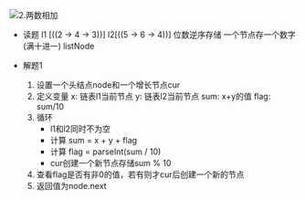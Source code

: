 ![2.两数相加](https://leetcode-cn.com/problems/add-two-numbers/)

- 读题
    l1 [((2 -> 4 -> 3))] l2[((5 -> 6 -> 4))]
    位数逆序存储 一个节点存一个数字(满十进一)
    listNode 

- 解题1
    1. 设置一个头结点node和一个增长节点cur
    2. 定义变量
        x: 链表l1当前节点
        y: 链表l2当前节点
        sum: x+y的值
        flag: sum/10
    3. 循环
        - l1和l2同时不为空
        - 计算 sum = x + y + flag
        - 计算 flag = parseInt(sum / 10)
        - cur创建一个新节点存储sum % 10
    4. 查看flag是否有非0的值，若有则才cur后创建一个新的节点
    5. 返回值为node.next 
